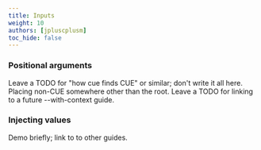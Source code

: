 ```yaml
---
title: Inputs
weight: 10
authors: [jpluscplusm]
toc_hide: false
---
```


### Positional arguments

Leave a TODO for "how cue finds CUE" or similar; don't write it all here.
Placing non-CUE somewhere other than the root.
Leave a TODO for linking to a future --with-context guide.

### Injecting values

Demo briefly; link to to other guides.

